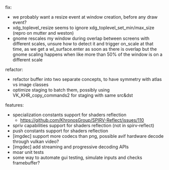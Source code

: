 fix:

- we probably want a resize event at window creation, before any draw event?
- xdg_toplevel_resize seems to ignore xdg_toplevel_set_min/max_size (repro on mutter and weston)
- gnome rescales my window during overlap between screens with different scales, unsure how to detect it and trigger
  on_scale at that time, as we get a wl_surface.enter as soon as there is overlap but the gnome scaling happens when
  like more than 50% of the window is on a different scale

refactor:

- refactor buffer into two separate concepts, to have symmetry with atlas vs image classes
- optimize staging to batch them, possibly using VK_KHR_copy_commands2 for staging with same src&dst

features:

- specialization constants support for shaders reflection
  * https://github.com/KhronosGroup/SPIRV-Reflect/issues/110
- spriv capabilities support for shaders reflection (not in spirv-reflect)
- push constants support for shaders reflection
- [imgdec] support more codecs than png, possible avif hardware decode through vulkan video?
- [imgdec] add streaming and progressive decoding APIs
- moar unit tests
- some way to automate gui testing, simulate inputs and checks framebuffer?

